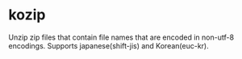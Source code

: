 kozip
=====

Unzip zip files that contain file names that are encoded in non-utf-8 encodings. Supports japanese(shift-jis) and Korean(euc-kr).
